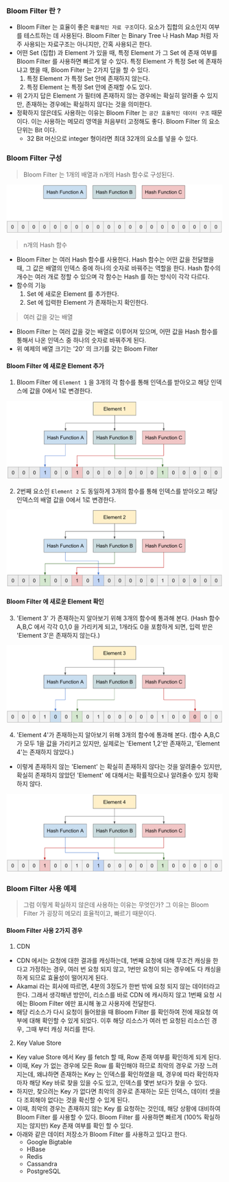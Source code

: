 ### Bloom Filter 란 ?

- Bloom Filter 는 효율이 좋은 `확률적인 자료 구조`이다. 요소가 집합의 요소인지 여부를 테스트하는 데 사용된다. Bloom Filter 는
  Binary Tree 나 Hash Map 처럼 자주 사용되는 자료구조는 아니지만, 간혹 사용되곤 한다.
- 어떤 Set (집합) 과 Element 가 있을 때, 특정 Element 가 그 Set 에 존재 여부를 Bloom Filter 를 사용하면 빠르게 알 수 있다.
  특정 Element 가 특정 Set 에 존재하냐고 했을 때, Bloom Filter 는 2가지 답을 할 수 있다.
  1. 특정 Element 가 특정 Set 안에 존재하지 않는다.
  2. 특정 Element 는 특정 Set 안에 존재할 수도 있다.
- 위 2가지 답은 Element 가 필터에 존재하지 않는 경우에는 확실히 알려줄 수 있지만, 존재하는 경우에는 확실하지 않다는 것을 의미한다.
- 정확하지 않은데도 사용하는 이유는 Bloom Filter 는 `공간 효율적인 데이터 구조` 때문이다.
  이는 사용하는 메모리 영역을 처음부터 고정해도 좋다. Bloom Filter 의 요소 단위는 Bit 이다.
  - 32 Bit 머신으로 integer 형이라면 최대 32개의 요소를 넣을 수 있다.

### Bloom Filter 구성 

> Bloom Filter 는 1개의 배열과 n개의 Hash 함수로 구성된다.

![img1.png](image/img1.png)

> n개의 Hash 함수 

- Bloom Filter 는 여러 Hash 함수를 사용한다. Hash 함수는 어떤 값을 전달했을 때, 그 값은 배열의 인덱스 중에 하나의 숫자로 바꿔주는 역할을 한다.
  Hash 함수의 개수는 여러 개로 정할 수 있으며 각 함수는 Hash 를 하는 방식이 각각 다르다.
- 함수의 기능
  1. Set 에 새로운 Element 를 추가한다.
  2. Set 에 입력한 Element 가 존재하는지 확인한다. 

> 여러 값을 갖는 배열 

- Bloom Filter 는 여러 값을 갖는 배열로 이루어져 있으며, 어떤 값을 Hash 함수를 통해서 나온 인덱스 중 하나의 숫자로 바꿔주게 된다. 
- 위 예제의 배열 크기는 '20' 의 크기를 갖는 Bloom Filter 

#### Bloom Filter 에 새로운 Element 추가 

1. Bloom Filter 에 `Element 1` 을 3개의 각 함수를 통해 인덱스를 받아오고 해당 인덱스에 값을 0에서 1로 변경한다.

![img2.png](image/img2.png)

2. 2번째 요소인  `Element 2` 도 동일하게 3개의 함수를 통해 인덱스를 받아오고 해당 인덱스의 배열 값을 0에서 1로 변경한다.

![img3.png](image/img3.png)

#### Bloom Filter 에 새로운 Element 확인

3. 'Element 3' 가 존재하는지 알아보기 위해 3개의 함수에 통과해 본다. (Hash 함수 A,B,C 에서 각각 0,1,0 을 가리키게 되고, 1개라도 0을 포함하게 되면, 입력 받은 'Element 3'은 존재하지 않는다.)

![img4.png](image/img4.png)

4. 'Element 4'가 존재하는지 알아보기 위해 3개의 함수에 통과해 본다. (함수 A,B,C가 모두 1을 값을 가리키고 있지만, 실제로는 'Element 1,2'만 존재하고, 'Element 4'는 존재하지 않았다.)

- 이렇게 존재하지 않는 'Element' 는 확실히 존재하지 않다는 것을 알려줄수 있지만, 확실히 존재하지 않았던 'Element' 에 대해서는 확률적으로나 알려줄수 있지 정확하지 않다.

![img5.png](image/img5.png)

### Bloom Filter 사용 예제

> 그럼 이렇게 확실하지 않은데 사용하는 이유는 무엇인가? 그 이유는 Bloom Filter 가 굉장히 메모리 효율적이고, 빠르기 때문이다.

#### Bloom Filter 사용 2가지 경우 

1. CDN

- CDN 에서는 요청에 대한 결과를 캐싱하는데, 1번째 요청에 대해 무조건 캐싱을 한다고 가정하는 경우, 여러 번 요청 되지 않고, 1번만 요청이 되는 경우에도 다 캐싱을 하게 되므로 효율성이 떨어지게 된다.
- Akamai 라는 회사에 따르면, 4분의 3정도가 한번 밖에 요청 되지 않는 데이터라고 한다. 그래서 생각해낸 방안이, 리소스를 바로 CDN 에 캐시하지 않고 1번째 요청 시에는 Bloom Filter 에만 표시해 놓고 사용자에 전달한다.
- 해당 리소스가 다시 요청이 들어왔을 때 Bloom Filter 를 확인하여 전에 재요청 여부에 대해 확인할 수 있게 되었다. 이후 해당 리소스가 여러 번 요청된 리소스인 경우, 그때 부터 캐싱 처리를 한다.

2. Key Value Store

- Key value Store 에서 Key 를 fetch 할 때, Row  존재 여부를 확인하게 되게 된다.
- 이때, Key 가 없는 경우에 모든 Row 를 확인해야 하므로 최악의 경우로 가장 느려지는데, 왜냐하면 존재하는 Key 는 인덱스를 확인하였을 때, 경우에 따라 확인하자마자 해당 Key 바로 찾을 있을 수도 있고, 인덱스를 몇번 보다가 찾을 수 있다.
- 하지만, 찾으려는 Key 가 없다면 최악의 경우로 존재하는 모든 인덱스, 데이터 셋을 다 조회해야 없다는 것을 확신할 수 있게 된다.
- 이때, 최악의 경우는 존재하지 않는 Key 를 요청하는 것인데, 해당 상황에 대비하여 Bloom Filter 를 사용할 수 있다. Bloom Filter 를 사용하면 빠르게 (100% 확실하지는 않지만) Key 존재 여부를 확인 할 수 있다.
- 아래와 같은 데이터 저장소가 Bloom Filter 를 사용하고 있다고 한다.
  - Google Bigtable
  - HBase
  - Redis
  - Cassandra
  - PostgreSQL







